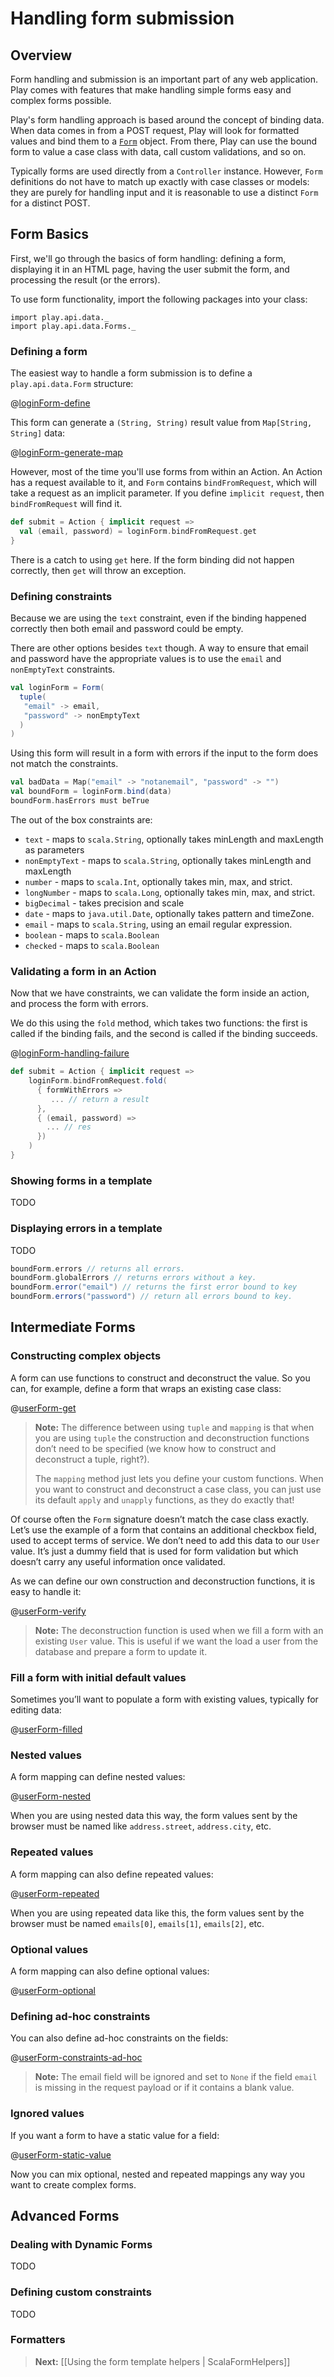 <!--- Copyright (C) 2009-2013 Typesafe Inc. <http://www.typesafe.com> -->
# Handling form submission

## Overview

Form handling and submission is an important part of any web application.  Play comes with features that make handling simple forms easy and complex forms possible.

Play's form handling approach is based around the concept of binding data.  When data comes in from a POST request, Play will look for formatted values and bind them to a [`Form`](api/scala/index.html#play.api.data.Form) object.  From there, Play can use the bound form to value a case class with data, call custom validations, and so on.

Typically forms are used directly from a `Controller` instance.  However, `Form` definitions do not have to match up exactly with case classes or models: they are purely for handling input and it is reasonable to use a distinct `Form` for a distinct POST.

## Form Basics

First, we'll go through the basics of form handling: defining a form, displaying it in an HTML page, having the user submit the form, and processing the result (or the errors).

To use form functionality, import the following packages into your class:

```
import play.api.data._
import play.api.data.Forms._
```

### Defining a form

The easiest way to handle a form submission is to define a `play.api.data.Form` structure:

@[loginForm-define](code/ScalaForms.scala)

This form can generate a `(String, String)` result value from `Map[String, String]` data:

@[loginForm-generate-map](code/ScalaForms.scala)

However, most of the time you'll use forms from within an Action.  An Action has a request available to it, and `Form` contains `bindFromRequest`, which will take a request as an implicit parameter.  If you define `implicit request`, then `bindFromRequest` will find it.

```scala
def submit = Action { implicit request =>
  val (email, password) = loginForm.bindFromRequest.get
}
```

There is a catch to using `get` here.  If the form binding did not happen correctly, then `get` will throw an exception.

### Defining constraints

Because we are using the `text` constraint, even if the binding happened correctly then both email and password could be empty.

There are other options besides `text` though.  A way to ensure that email and password have the appropriate values is to use the `email` and `nonEmptyText` constraints.

```scala
val loginForm = Form(
  tuple(
   "email" -> email,
   "password" -> nonEmptyText
  )
)
```

Using this form will result in a form with errors if the input to the form does not match the constraints.

```scala
val badData = Map("email" -> "notanemail", "password" -> "")
val boundForm = loginForm.bind(data)
boundForm.hasErrors must beTrue
```

The out of the box constraints are:

* `text` - maps to `scala.String`, optionally takes minLength and maxLength as parameters
* `nonEmptyText` - maps to `scala.String`, optionally takes minLength and maxLength
* `number` - maps to `scala.Int`, optionally takes min, max, and strict.
* `longNumber` - maps to `scala.Long`, optionally takes min, max, and strict.
* `bigDecimal` - takes precision and scale
* `date` - maps to `java.util.Date`, optionally takes pattern and timeZone.
* `email` - maps to `scala.String`, using an email regular expression.
* `boolean` - maps to `scala.Boolean`
* `checked` - maps to `scala.Boolean`

### Validating a form in an Action

Now that we have constraints, we can validate the form inside an action, and process the form with errors.

We do this using the `fold` method, which takes two functions: the first is called if the binding fails, and the second is called if the
binding succeeds.

@[loginForm-handling-failure](code/ScalaForms.scala)


```scala
def submit = Action { implicit request =>
    loginForm.bindFromRequest.fold(
      { formWithErrors =>
         ... // return a result
      },
      { (email, password) =>
        ... // res
      })
    )
}
```

### Showing forms in a template

TODO


### Displaying errors in a template

TODO

```scala
boundForm.errors // returns all errors.
boundForm.globalErrors // returns errors without a key.
boundForm.error("email") // returns the first error bound to key
boundForm.errors("password") // return all errors bound to key.
```




## Intermediate Forms

### Constructing complex objects

A form can use functions to construct and deconstruct the value. So you can, for example, define a form that wraps an existing case class:

@[userForm-get](code/ScalaForms.scala)

> **Note:** The difference between using `tuple` and `mapping` is that when you are using `tuple` the construction and deconstruction functions don’t need to be specified (we know how to construct and deconstruct a tuple, right?). 
>
> The `mapping` method just lets you define your custom functions. When you want to construct and deconstruct a case class, you can just use its default `apply` and `unapply` functions, as they do exactly that!

Of course often the `Form` signature doesn’t match the case class exactly. Let’s use the example of a form that contains an additional checkbox field, used to accept terms of service. We don’t need to add this data to our `User` value. It’s just a dummy field that is used for form validation but which doesn’t carry any useful information once validated.

As we can define our own construction and deconstruction functions, it is easy to handle it:

@[userForm-verify](code/ScalaForms.scala)

> **Note:** The deconstruction function is used when we fill a form with an existing `User` value. This is useful if we want the load a user from the database and prepare a form to update it.

### Fill a form with initial default values

Sometimes you’ll want to populate a form with existing values, typically for editing data:

@[userForm-filled](code/ScalaForms.scala)

### Nested values

A form mapping can define nested values:

@[userForm-nested](code/ScalaForms.scala)

When you are using nested data this way, the form values sent by the browser must be named like `address.street`, `address.city`, etc.

### Repeated values

A form mapping can also define repeated values:

@[userForm-repeated](code/ScalaForms.scala)

When you are using repeated data like this, the form values sent by the browser must be named `emails[0]`, `emails[1]`, `emails[2]`, etc.

### Optional values

A form mapping can also define optional values:

@[userForm-optional](code/ScalaForms.scala)

### Defining ad-hoc constraints


You can also define ad-hoc constraints on the fields:

@[userForm-constraints-ad-hoc](code/ScalaForms.scala)


> **Note:** The email field will be ignored and set to `None` if the field `email` is missing in the request payload or if it contains a blank value.

### Ignored values

If you want a form to have a static value for a field:

@[userForm-static-value](code/ScalaForms.scala)

Now you can mix optional, nested and repeated mappings any way you want to create complex forms.

## Advanced Forms

### Dealing with Dynamic Forms

TODO

### Defining custom constraints

TODO

### Formatters


> **Next:** [[Using the form template helpers | ScalaFormHelpers]]




